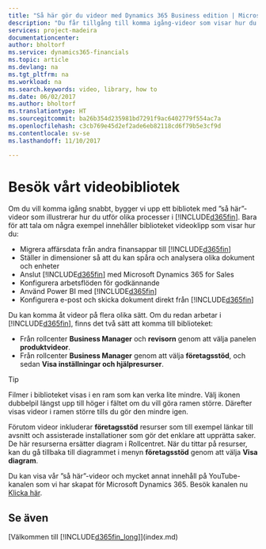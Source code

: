 ```yaml
---
title: "Så här gör du videor med Dynamics 365 Business edition | Microsoft Docs"
description: "Du får tillgång till komma igång-videor som visar hur du utför vanliga uppgifter."
services: project-madeira
documentationcenter: 
author: bholtorf
ms.service: dynamics365-financials
ms.topic: article
ms.devlang: na
ms.tgt_pltfrm: na
ms.workload: na
ms.search.keywords: video, library, how to
ms.date: 06/02/2017
ms.author: bholtorf
ms.translationtype: HT
ms.sourcegitcommit: ba26b354d235981bd7291f9ac6402779f554ac7a
ms.openlocfilehash: c3cb769e45d2ef2ade6eb82118cd6f79b5e3cf9d
ms.contentlocale: sv-se
ms.lasthandoff: 11/10/2017

---
```

# <a name="visit-our-video-library"></a>Besök vårt videobibliotek
Om du vill komma igång snabbt, bygger vi upp ett bibliotek med ”så här”-videor som illustrerar hur du utför olika processer i [!INCLUDE[d365fin](includes/d365fin_md.md)]. Bara för att tala om några exempel innehåller biblioteket videoklipp som visar hur du:  

* Migrera affärsdata från andra finansappar till [!INCLUDE[d365fin](includes/d365fin_md.md)]  
* Ställer in dimensioner så att du kan spåra och analysera olika dokument och enheter
* Anslut [!INCLUDE[d365fin](includes/d365fin_md.md)] med Microsoft Dynamics 365 for Sales
* Konfigurera arbetsflöden för godkännande  
* Använd Power BI med [!INCLUDE[d365fin](includes/d365fin_md.md)]  
* Konfigurera e-post och skicka dokument direkt från [!INCLUDE[d365fin](includes/d365fin_md.md)]  

Du kan komma åt videor på flera olika sätt. Om du redan arbetar i [!INCLUDE[d365fin](includes/d365fin_md.md)], finns det två sätt att komma till biblioteket:

* Från rollcenter **Business Manager** och **revisorn** genom att välja panelen **produktvideor**.  
* Från rollcenter **Business Manager** genom att välja **företagsstöd**, och sedan **Visa inställningar och hjälpresurser**.  

> [!Tip]  
> Filmer i biblioteket visas i en ram som kan verka lite mindre. Välj ikonen dubbelpil längst upp till höger i fältet om du vill göra ramen större. Därefter visas videor i ramen större tills du gör den mindre igen.  

Förutom videor inkluderar **företagsstöd** resurser som till exempel länkar till avsnitt och assisterade installationer som gör det enklare att upprätta saker. De här resurserna ersätter diagram i Rollcentret. När du tittar på resurser, kan du gå tillbaka till diagrammet i menyn **företagsstöd** genom att välja **Visa diagram**.  
  
Du kan visa vår ”så här”-videor och mycket annat innehåll på YouTube-kanalen som vi har skapat för Microsoft Dynamics 365. Besök kanalen nu [Klicka här](https://go.microsoft.com/fwlink/?linkid=851533).

## <a name="see-also"></a>Se även
[Välkommen till [!INCLUDE[d365fin_long](includes/d365fin_long_md.md)]](index.md)

